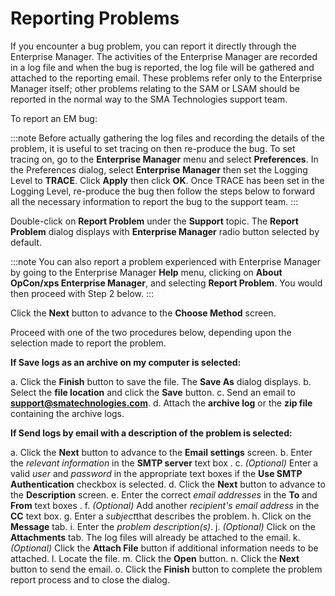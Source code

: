 # Reporting Problems

If you encounter a bug problem, you can report it directly through the Enterprise Manager. The activities of the
Enterprise Manager are recorded in a log file and when the bug is
reported, the log file will be gathered and attached to the reporting
email. These problems refer only to the Enterprise Manager itself; other
problems relating to the SAM or LSAM should be reported in the normal
way to the SMA Technologies support team.

To report an EM bug:

:::note
Before actually gathering the log files and recording the details of the problem, it is useful to set tracing on then re-produce the bug. To set tracing on, go to the **Enterprise Manager** menu and select **Preferences**. In the Preferences dialog, select **Enterprise Manager** then set the Logging Level to **TRACE**. Click **Apply** then click **OK**. Once TRACE has been set in the Logging Level, re-produce the bug then follow the steps below to forward all the necessary information to report the bug to the support team.
:::

Double-click on **Report Problem** under the **Support** topic. The
**Report Problem** dialog displays with **Enterprise Manager** radio
button selected by default.

:::note
You can also report a problem experienced with Enterprise Manager by going to the Enterprise Manager **Help** menu, clicking on **About OpCon/xps Enterprise Manager**, and selecting **Report Problem**. You would then proceed with Step 2 below.
:::

Click the **Next** button to advance to the **Choose Method** screen.

Proceed with one of the two procedures below, depending upon the
selection made to report the problem.

**If Save logs as an archive on my computer is selected:**

a.  Click the **Finish** button to save the file. The **Save As** dialog
    displays.
b.  Select the **file location** and click the **Save** button.
c.  Send an email to **<support@smatechnologies.com>**.
d.  Attach the **archive log** or the **zip file** containing the
    archive logs.

**If Send logs by email with a description of the problem is selected:**

a.  Click the **Next** button to advance to the **Email settings**
    screen.
b.  Enter the *relevant information* in the **SMTP server** text box .
c.  *(Optional)* Enter a valid *user* and *password* in
    the appropriate text boxes if the **Use SMTP Authentication**
    checkbox is selected.
d.  Click the **Next** button to advance to the **Description** screen.
e.  Enter the correct *email addresses* in the **To** and **From** text
    boxes .
f.  *(Optional)* Add another *recipient's email
    address* in the **CC** text box.
g.  Enter a *subject*that describes the problem.
h.  Click on the **Message** tab.
i.  Enter the *problem description(s)*.
j.  *(Optional)* Click on the **Attachments** tab. The
    log files will already be attached to the email.
k.  *(Optional)* Click the **Attach File** button if
    additional information needs to be attached.
l.  Locate the file.
m.  Click the **Open** button.
n.  Click the **Next** button to send the email.
o.  Click the **Finish** button to complete the problem report process
    and to close the dialog.
